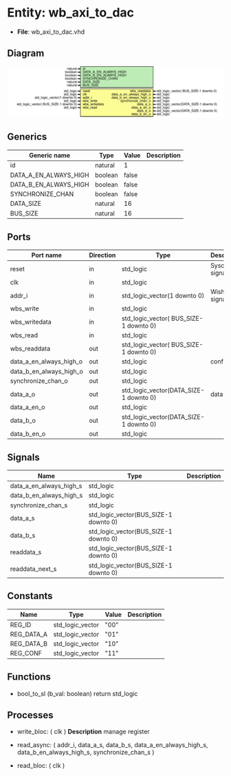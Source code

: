 # Entity: wb_axi_to_dac

- **File**: wb_axi_to_dac.vhd
## Diagram

![Diagram](wb_axi_to_dac.svg "Diagram")
## Generics

| Generic name          | Type    | Value | Description |
| --------------------- | ------- | ----- | ----------- |
| id                    | natural | 1     |             |
| DATA_A_EN_ALWAYS_HIGH | boolean | false |             |
| DATA_B_EN_ALWAYS_HIGH | boolean | false |             |
| SYNCHRONIZE_CHAN      | boolean | false |             |
| DATA_SIZE             | natural | 16    |             |
| BUS_SIZE              | natural | 16    |             |
## Ports

| Port name               | Direction | Type                                   | Description      |
| ----------------------- | --------- | -------------------------------------- | ---------------- |
| reset                   | in        | std_logic                              | Syscon signals   |
| clk                     | in        | std_logic                              |                  |
| addr_i                  | in        | std_logic_vector(1 downto 0)           | Wishbone signals |
| wbs_write               | in        | std_logic                              |                  |
| wbs_writedata           | in        | std_logic_vector( BUS_SIZE-1 downto 0) |                  |
| wbs_read                | in        | std_logic                              |                  |
| wbs_readdata            | out       | std_logic_vector( BUS_SIZE-1 downto 0) |                  |
| data_a_en_always_high_o | out       | std_logic                              | conf             |
| data_b_en_always_high_o | out       | std_logic                              |                  |
| synchronize_chan_o      | out       | std_logic                              |                  |
| data_a_o                | out       | std_logic_vector(DATA_SIZE-1 downto 0) | data             |
| data_a_en_o             | out       | std_logic                              |                  |
| data_b_o                | out       | std_logic_vector(DATA_SIZE-1 downto 0) |                  |
| data_b_en_o             | out       | std_logic                              |                  |
## Signals

| Name                    | Type                                  | Description |
| ----------------------- | ------------------------------------- | ----------- |
| data_a_en_always_high_s | std_logic                             |             |
| data_b_en_always_high_s | std_logic                             |             |
| synchronize_chan_s      | std_logic                             |             |
| data_a_s                | std_logic_vector(BUS_SIZE-1 downto 0) |             |
| data_b_s                | std_logic_vector(BUS_SIZE-1 downto 0) |             |
| readdata_s              | std_logic_vector(BUS_SIZE-1 downto 0) |             |
| readdata_next_s         | std_logic_vector(BUS_SIZE-1 downto 0) |             |
## Constants

| Name       | Type             | Value | Description |
| ---------- | ---------------- | ----- | ----------- |
| REG_ID     | std_logic_vector |  "00" |             |
| REG_DATA_A | std_logic_vector |  "01" |             |
| REG_DATA_B | std_logic_vector |  "10" |             |
| REG_CONF   | std_logic_vector |  "11" |             |
## Functions
- bool_to_sl <font id="function_arguments">(b_val: boolean) </font> <font id="function_return">return std_logic </font>
## Processes
- write_bloc: ( clk )
**Description**
manage register

- read_async: ( addr_i, data_a_s, data_b_s,
						data_a_en_always_high_s, data_b_en_always_high_s,
						synchronize_chan_s )
- read_bloc: ( clk )
